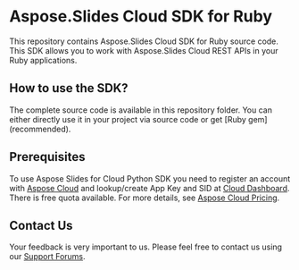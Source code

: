 # Aspose.Slides Cloud SDK for Ruby
This repository contains Aspose.Slides Cloud SDK for Ruby source code. This SDK allows you to work with Aspose.Slides Cloud REST APIs in your Ruby applications.

## How to use the SDK?
The complete source code is available in this repository folder. You can either directly use it in your project via source code or get [Ruby gem] (recommended).

## Prerequisites

To use Aspose Slides for Cloud Python SDK you need to register an account with [Aspose Cloud](https://www.aspose.cloud/) and lookup/create App Key and SID at [Cloud Dashboard](https://dashboard.aspose.cloud/#/apps). There is free quota available. For more details, see [Aspose Cloud Pricing](https://purchase.aspose.cloud/pricing).

## Contact Us
Your feedback is very important to us. Please feel free to contact us using our [Support Forums](https://forum.aspose.cloud/c/slides).
